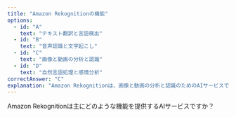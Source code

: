 ```yaml
---
title: "Amazon Rekognitionの機能"
options:
  - id: "A"
    text: "テキスト翻訳と言語検出"
  - id: "B"
    text: "音声認識と文字起こし"
  - id: "C"
    text: "画像と動画の分析と認識"
  - id: "D"
    text: "自然言語処理と感情分析"
correctAnswer: "C"
explanation: "Amazon Rekognitionは、画像と動画の分析と認識のためのAIサービスです。物体、人物、テキスト、シーン、活動の検出、顔認識、顔比較、不適切なコンテンツの検出などの機能を提供します。テキスト翻訳と言語検出はAmazon Translate、音声認識と文字起こしはAmazon Transcribe、自然言語処理と感情分析はAmazon Comprehendの機能です。"
---
```


Amazon Rekognitionは主にどのような機能を提供するAIサービスですか？